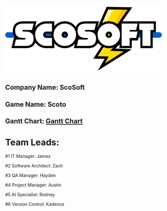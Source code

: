 ![](scosoft_logo.png?raw=true)
## Company Name: ScoSoft
## Game Name: Scoto

## Gantt Chart: [Gantt Chart](https://drive.google.com/drive/folders/1nwNhnjqR3Bz005b1cVQ_VZfjXXNCWSZI?usp=sharing)

# Team Leads:
#1 IT Manager: James

#2 Software Architect: Zach

#3 QA Manager: Hayden

#4 Project Manager: Austin

#5 AI Specialist: Rodney

#6 Version Control: Kadence

